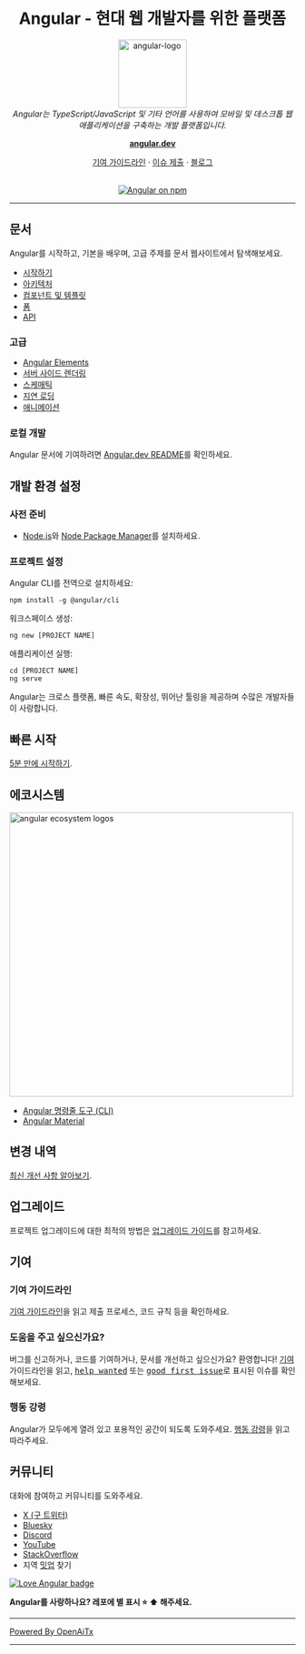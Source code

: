 <h1 align="center">Angular - 현대 웹 개발자를 위한 플랫폼</h1>

<p align="center">
  <img src="adev/src/assets/images/press-kit/angular_icon_gradient.gif" alt="angular-logo" width="120px" height="120px"/>
  <br>
  <em>Angular는 TypeScript/JavaScript 및 기타 언어를 사용하여 모바일 및 데스크톱 웹 애플리케이션을 구축하는 개발 플랫폼입니다.</em>
  <br>
</p>

<p align="center">
  <a href="https://angular.dev/"><strong>angular.dev</strong></a>
  <br>
</p>

<p align="center">
  <a href="CONTRIBUTING.md">기여 가이드라인</a>
  ·
  <a href="https://github.com/angular/angular/issues">이슈 제출</a>
  ·
  <a href="https://blog.angular.dev/">블로그</a>
  <br>
  <br>
</p>

<p align="center">
  <a href="https://www.npmjs.com/@angular/core">
    <img src="https://img.shields.io/npm/v/@angular/core.svg?logo=npm&logoColor=fff&label=NPM+package&color=limegreen" alt="Angular on npm" />
  </a>
</p>

<hr>

## 문서

Angular를 시작하고, 기본을 배우며, 고급 주제를 문서 웹사이트에서 탐색해보세요.

- [시작하기][quickstart]
- [아키텍처][architecture]
- [컴포넌트 및 템플릿][componentstemplates]
- [폼][forms]
- [API][api]

### 고급

- [Angular Elements][angularelements]
- [서버 사이드 렌더링][ssr]
- [스케매틱][schematics]
- [지연 로딩][lazyloading]
- [애니메이션][animations]

### 로컬 개발

Angular 문서에 기여하려면 [Angular.dev README](adev/README.md)를 확인하세요.

## 개발 환경 설정

### 사전 준비

- [Node.js]와 [Node Package Manager][npm]를 설치하세요.

### 프로젝트 설정

Angular CLI를 전역으로 설치하세요:

```
npm install -g @angular/cli
```

워크스페이스 생성:

```
ng new [PROJECT NAME]
```

애플리케이션 실행:

```
cd [PROJECT NAME]
ng serve
```

Angular는 크로스 플랫폼, 빠른 속도, 확장성, 뛰어난 툴링을 제공하며 수많은 개발자들이 사랑합니다.

## 빠른 시작

[5분 만에 시작하기][quickstart].

## 에코시스템

<p>
  <img src="/contributing-docs/images/angular-ecosystem-logos.png" alt="angular ecosystem logos" width="500px" height="auto">
</p>

- [Angular 명령줄 도구 (CLI)][cli]
- [Angular Material][angularmaterial]

## 변경 내역

[최신 개선 사항 알아보기][changelog].

## 업그레이드

프로젝트 업그레이드에 대한 최적의 방법은 [업그레이드 가이드](https://angular.dev/update-guide/)를 참고하세요.

## 기여

### 기여 가이드라인

[기여 가이드라인][contributing]을 읽고 제출 프로세스, 코드 규칙 등을 확인하세요.

### 도움을 주고 싶으신가요?

버그를 신고하거나, 코드를 기여하거나, 문서를 개선하고 싶으신가요? 환영합니다! [기여][contributing] 가이드라인을 읽고, <kbd>[help wanted](https://github.com/angular/angular/labels/help%20wanted)</kbd> 또는 <kbd>[good first issue](https://github.com/angular/angular/labels/good%20first%20issue)</kbd>로 표시된 이슈를 확인해보세요.

### 행동 강령

Angular가 모두에게 열려 있고 포용적인 공간이 되도록 도와주세요. [행동 강령][codeofconduct]을 읽고 따라주세요.

## 커뮤니티

대화에 참여하고 커뮤니티를 도와주세요.

- [X (구 트위터)][X (formerly Twitter)]
- [Bluesky][bluesky]
- [Discord][discord]
- [YouTube][youtube]
- [StackOverflow][stackoverflow]
- 지역 [밋업][meetup] 찾기

[![Love Angular badge](https://img.shields.io/badge/angular-love-blue?logo=angular&angular=love)](https://www.github.com/angular/angular)

**Angular를 사랑하나요? 레포에 별 표시 :star: :arrow_up: 해주세요.**

[contributing]: CONTRIBUTING.md
[quickstart]: https://angular.dev/tutorials/learn-angular
[changelog]: CHANGELOG.md
[ng]: https://angular.dev
[documentation]: https://angular.dev/overview
[angularmaterial]: https://material.angular.dev/
[cli]: https://angular.dev/tools/cli
[architecture]: https://angular.dev/essentials
[componentstemplates]: https://angular.dev/tutorials/learn-angular/1-components-in-angular
[forms]: https://angular.dev/tutorials/learn-angular/15-forms
[api]: https://angular.dev/api
[angularelements]: https://angular.dev/guide/elements
[ssr]: https://angular.dev/guide/ssr
[schematics]: https://angular.dev/tools/cli/schematics
[lazyloading]: https://angular.dev/guide/ngmodules/lazy-loading
[node.js]: https://nodejs.org/
[npm]: https://www.npmjs.com/get-npm
[codeofconduct]: CODE_OF_CONDUCT.md
[X (formerly Twitter)]: https://www.twitter.com/angular
[bluesky]: https://bsky.app/profile/angular.dev
[discord]: https://discord.gg/angular
[stackoverflow]: https://stackoverflow.com/questions/tagged/angular
[youtube]: https://youtube.com/angular
[meetup]: https://www.meetup.com/find/?keywords=angular
[animations]: https://angular.dev/guide/animations

---

[Powered By OpenAiTx](https://github.com/OpenAiTx/OpenAiTx)

---
